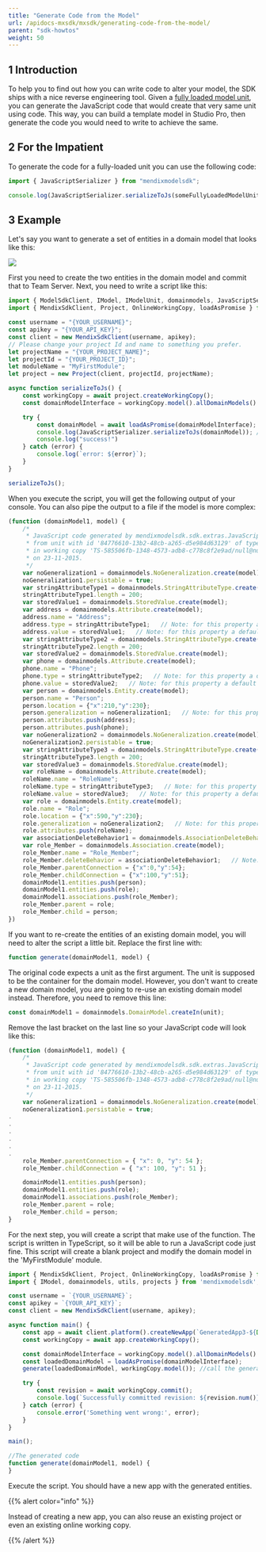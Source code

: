 ```yaml
---
title: "Generate Code from the Model"
url: /apidocs-mxsdk/mxsdk/generating-code-from-the-model/
parent: "sdk-howtos"
weight: 50
---
```


## 1 Introduction

To help you to find out how you can write code to alter your model, the SDK ships with a nice reverse engineering tool. Given a [fully loaded model unit](/apidocs-mxsdk/mxsdk/loading-units-and-elements/), you can generate the JavaScript code that would create that very same unit using code. This way, you can build a template model in Studio Pro, then generate the code you would need to write to achieve the same.

## 2 For the Impatient

To generate the code for a fully-loaded unit you can use the following code:

```ts
import { JavaScriptSerializer } from "mendixmodelsdk";

console.log(JavaScriptSerializer.serializeToJs(someFullyLoadedModelUnit));
```

## 3 Example

Let's say you want to generate a set of entities in a domain model that looks like this:

![](/attachments/apidocs-mxsdk/mxsdk/sdk-howtos/generating-code-from-the-model/16844118.png)

First you need to create the two entities in the domain model and commit that to Team Server. Next, you need to write a script like this:

```ts
import { ModelSdkClient, IModel, IModelUnit, domainmodels, JavaScriptSerializer } from "mendixmodelsdk";
import { MendixSdkClient, Project, OnlineWorkingCopy, loadAsPromise } from "mendixplatformsdk";

const username = "{YOUR_USERNAME}";
const apikey = "{YOUR_API_KEY}";
const client = new MendixSdkClient(username, apikey);
// Please change your project Id and name to something you prefer.
let projectName = "{YOUR_PROJECT_NAME}";
let projectId = "{YOUR_PROJECT_ID}";
let moduleName = "MyFirstModule";
let project = new Project(client, projectId, projectName);

async function serializeToJs() {
    const workingCopy = await project.createWorkingCopy();
    const domainModelInterface = workingCopy.model().allDomainModels().filter(dm => dm.containerAsModule.name === moduleName)[0];

    try {
        const domainModel = await loadAsPromise(domainModelInterface);
        console.log(JavaScriptSerializer.serializeToJs(domainModel)); //print out the generated JavaScript
        console.log("success!")
    } catch (error) {
        console.log(`error: ${error}`);
    }
}

serializeToJs();
```

When you execute the script, you will get the following output of your console. You can also pipe the output to a file if the model is more complex:

```ts
(function (domainModel1, model) {
	/*
	 * JavaScript code generated by mendixmodelsdk.sdk.extras.JavaScriptSerializer
	 * from unit with id '84776610-13b2-48cb-a265-d5e984d63129' of type DomainModels$DomainModel
	 * in working copy 'TS-585506fb-1348-4573-adb8-c778c8f2e9ad/null@null'
	 * on 23-11-2015.
	 */
	var noGeneralization1 = domainmodels.NoGeneralization.create(model);
	noGeneralization1.persistable = true;
	var stringAttributeType1 = domainmodels.StringAttributeType.create(model);
	stringAttributeType1.length = 200;
	var storedValue1 = domainmodels.StoredValue.create(model);
	var address = domainmodels.Attribute.create(model);
	address.name = "Address";
	address.type = stringAttributeType1;   // Note: for this property a default value is defined.
	address.value = storedValue1;   // Note: for this property a default value is defined.
	var stringAttributeType2 = domainmodels.StringAttributeType.create(model);
	stringAttributeType2.length = 200;
	var storedValue2 = domainmodels.StoredValue.create(model);
	var phone = domainmodels.Attribute.create(model);
	phone.name = "Phone";
	phone.type = stringAttributeType2;   // Note: for this property a default value is defined.
	phone.value = storedValue2;   // Note: for this property a default value is defined.
	var person = domainmodels.Entity.create(model);
	person.name = "Person";
	person.location = {"x":210,"y":230};
	person.generalization = noGeneralization1;   // Note: for this property a default value is defined.
	person.attributes.push(address);
	person.attributes.push(phone);
	var noGeneralization2 = domainmodels.NoGeneralization.create(model);
	noGeneralization2.persistable = true;
	var stringAttributeType3 = domainmodels.StringAttributeType.create(model);
	stringAttributeType3.length = 200;
	var storedValue3 = domainmodels.StoredValue.create(model);
	var roleName = domainmodels.Attribute.create(model);
	roleName.name = "RoleName";
	roleName.type = stringAttributeType3;   // Note: for this property a default value is defined.
	roleName.value = storedValue3;   // Note: for this property a default value is defined.
	var role = domainmodels.Entity.create(model);
	role.name = "Role";
	role.location = {"x":590,"y":230};
	role.generalization = noGeneralization2;   // Note: for this property a default value is defined.
	role.attributes.push(roleName);
	var associationDeleteBehavior1 = domainmodels.AssociationDeleteBehavior.create(model);
	var role_Member = domainmodels.Association.create(model);
	role_Member.name = "Role_Member";
	role_Member.deleteBehavior = associationDeleteBehavior1;   // Note: for this property a default value is defined.
	role_Member.parentConnection = {"x":0,"y":54};
	role_Member.childConnection = {"x":100,"y":51};
	domainModel1.entities.push(person);
	domainModel1.entities.push(role);
	domainModel1.associations.push(role_Member);
	role_Member.parent = role;
	role_Member.child = person;
})
```

If you want to re-create the entities of an existing domain model, you will need to alter the script a little bit. Replace the first line with:

```ts
function generate(domainModel1, model) {
```

The original code expects a unit as the first argument. The unit is supposed to be the container for the domain model. However, you don't want to create a new domain model, you are going to re-use an existing domain model instead. Therefore, you need to remove this line:

```ts
const domainModel1 = domainmodels.DomainModel.createIn(unit);
```

Remove the last bracket on the last line so your JavaScript code will look like this:

```ts
(function (domainModel1, model) {
    /*
     * JavaScript code generated by mendixmodelsdk.sdk.extras.JavaScriptSerializer
     * from unit with id '84776610-13b2-48cb-a265-d5e984d63129' of type DomainModels$DomainModel
     * in working copy 'TS-585506fb-1348-4573-adb8-c778c8f2e9ad/null@null'
     * on 23-11-2015.
     */
    var noGeneralization1 = domainmodels.NoGeneralization.create(model);
    noGeneralization1.persistable = true;
.
.
.
.
.
.
    role_Member.parentConnection = { "x": 0, "y": 54 };
    role_Member.childConnection = { "x": 100, "y": 51 };

    domainModel1.entities.push(person);
    domainModel1.entities.push(role);
    domainModel1.associations.push(role_Member);
    role_Member.parent = role;
    role_Member.child = person;
}    
```

For the next step, you will create a script that make use of the function. The script is written in TypeScript, so it will be able to run a JavaScript code just fine. This script will create a blank project and modify the domain model in the 'MyFirstModule' module.

```ts
import { MendixSdkClient, Project, OnlineWorkingCopy, loadAsPromise } from 'mendixplatformsdk';
import { IModel, domainmodels, utils, projects } from 'mendixmodelsdk';

const username = `{YOUR_USERNAME}`;
const apikey = `{YOUR_API_KEY}`;
const client = new MendixSdkClient(username, apikey);

async function main() {
    const app = await client.platform().createNewApp(`GeneratedApp3-${Date.now()}`)
    const workingCopy = await app.createWorkingCopy();

    const domainModelInterface = workingCopy.model().allDomainModels().filter(dm => dm.containerAsModule.name === "MyFirstModule")[0];
    const loadedDomainModel = loadAsPromise(domainModelInterface);
    generate(loadedDomainModel, workingCopy.model()); //call the generated JavaScript here

    try {
        const revision = await workingCopy.commit();
        console.log(`Successfully committed revision: ${revision.num()}. Done.`)
    } catch (error) {
        console.error('Something went wrong:', error);
    }
}

main();

//The generated code
function generate(domainModel1, model) {
}
```

Execute the script. You should have a new app with the generated entities.

{{% alert color="info" %}}

Instead of creating a new app, you can also reuse an existing project or even an existing online working copy.

{{% /alert %}}

